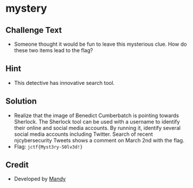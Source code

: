 # mystery

## Challenge Text
* Someone thought it would be fun to leave this mysterious clue. How do these two items lead to the flag?

## Hint
* This detective has innovative search tool.

## Solution
* Realize that the image of Benedict Cumberbatch is pointing towards Sherlock.  The Sherlock tool can be used with a username to identify their online and social media accounts.  By running it, identify several social media accounts including Twitter.  Search of recent njcybersecurity Tweets shows a comment on March 2nd with the flag.
* Flag: `jctf{Myst3ry-S0lv3d!}`

## Credit
* Developed by [Mandy](https://github.com/mrsgcyber)